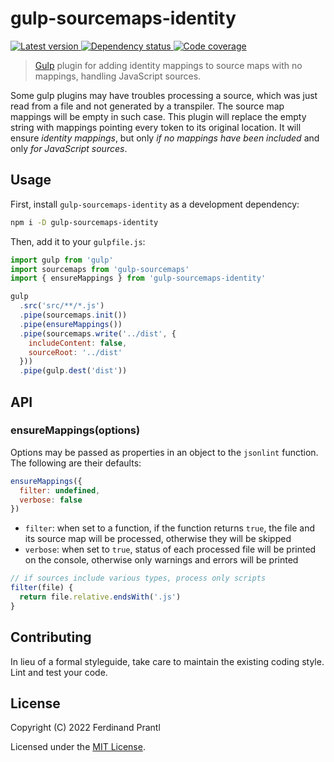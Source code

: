 # gulp-sourcemaps-identity

[![Latest version](https://img.shields.io/npm/v/gulp-sourcemaps-identity)
 ![Dependency status](https://img.shields.io/librariesio/release/npm/gulp-sourcemaps-identity)
](https://www.npmjs.com/package/gulp-sourcemaps-identity)
[![Code coverage](https://codecov.io/gh/prantlf/gulp-jsonlint/branch/master/graph/badge.svg)](https://codecov.io/gh/prantlf/gulp-sourcemaps-identity)

> [Gulp] plugin for adding identity mappings to source maps with no mappings, handling JavaScript sources.

Some gulp plugins may have troubles processing a source, which was just read from a file and not generated by a transpiler. The source map mappings will be empty in such case. This plugin will replace the empty string with mappings pointing every token to its original location. It will ensure *identity mappings*, but only *if no mappings have been included* and only *for JavaScript sources*.

## Usage

First, install `gulp-sourcemaps-identity` as a development dependency:

```sh
npm i -D gulp-sourcemaps-identity
```

Then, add it to your `gulpfile.js`:

```js
import gulp from 'gulp'
import sourcemaps from 'gulp-sourcemaps'
import { ensureMappings } from 'gulp-sourcemaps-identity'

gulp
  .src('src/**/*.js')
  .pipe(sourcemaps.init())
  .pipe(ensureMappings())
  .pipe(sourcemaps.write('../dist', {
    includeContent: false,
    sourceRoot: '../dist'
  }))
  .pipe(gulp.dest('dist'))
```

## API

### ensureMappings(options)

Options may be passed as properties in an object to the `jsonlint` function. The following are their defaults:

```js
ensureMappings({
  filter: undefined,
  verbose: false
})
```

* `filter`: when set to a function, if the function returns `true`, the file and its source map will be processed, otherwise they will be skipped
* `verbose`: when set to `true`, status of each processed file will be printed on the console, otherwise only warnings and errors will be printed

```js
// if sources include various types, process only scripts
filter(file) {
  return file.relative.endsWith('.js')
}
```

## Contributing

In lieu of a formal styleguide, take care to maintain the existing coding style. Lint and test your code.

## License

Copyright (C) 2022 Ferdinand Prantl

Licensed under the [MIT License].

[MIT License]: http://en.wikipedia.org/wiki/MIT_License
[Gulp]: http://gulpjs.com/
